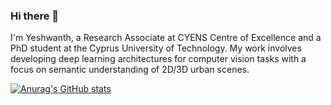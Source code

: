 ### Hi there 👋

<!--
**yeshwanth95/yeshwanth95** is a ✨ _special_ ✨ repository because its `README.md` (this file) appears on your GitHub profile.

Here are some ideas to get you started:

- 🔭 I’m currently working on ...
- 🌱 I’m currently learning ...
- 👯 I’m looking to collaborate on ...
- 🤔 I’m looking for help with ...
- 💬 Ask me about ...
- 📫 How to reach me: ...
- 😄 Pronouns: ...
- ⚡ Fun fact: ...
-->

I'm Yeshwanth, a Research Associate at CYENS Centre of Excellence and a PhD student at the Cyprus University of Technology.
My work involves developing deep learning architectures for computer vision tasks with a focus on semantic understanding of 2D/3D urban scenes.

[![Anurag's GitHub stats](https://github-readme-stats.vercel.app/api?username=yeshwanth95&count_private=true&show_icons=true&theme=dark)](https://github.com/anuraghazra/github-readme-stats)
